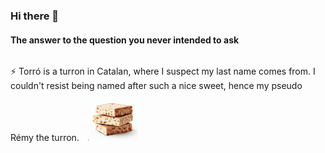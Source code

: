 ### Hi there 👋

#### The answer to the question you never intended to ask

<div style="display: flex; align-items: right;">
  <p>⚡ Torró is a turron in Catalan, where I suspect my last name comes from. I couldn't resist being named after such a nice sweet, hence my pseudo Rémy the turron.
  <img src="turron.jpeg" alt="Image" width="80" height="80" style="margin-left: 10px;"> </p>
</div>

<!--
**remyeltorro/remyeltorro** is a ✨ _special_ ✨ repository because its `README.md` (this file) appears on your GitHub profile.

Here are some ideas to get you started:

- 🔭 I’m currently working on ...
- 🌱 I’m currently learning ...
- 👯 I’m looking to collaborate on ...
- 🤔 I’m looking for help with ...
- 💬 Ask me about ...
- 📫 How to reach me: ...
- 😄 Pronouns: ...
- ⚡ Fun fact: ...
-->
